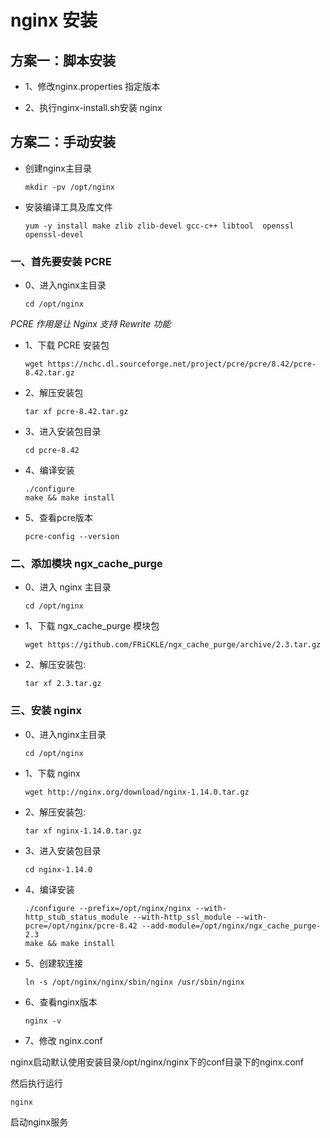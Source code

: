 # nginx 安装

## 方案一：脚本安装

- 1、修改nginx.properties 指定版本

- 2、执行nginx-install.sh安装 nginx


## 方案二：手动安装

- 创建nginx主目录

      mkdir -pv /opt/nginx



- 安装编译工具及库文件

      yum -y install make zlib zlib-devel gcc-c++ libtool  openssl openssl-devel


### 一、首先要安装 PCRE

- 0、进入nginx主目录

      cd /opt/nginx

*PCRE 作用是让 Nginx 支持 Rewrite 功能*

- 1、下载 PCRE 安装包

      wget https://nchc.dl.sourceforge.net/project/pcre/pcre/8.42/pcre-8.42.tar.gz

- 2、解压安装包

      tar xf pcre-8.42.tar.gz

- 3、进入安装包目录

      cd pcre-8.42

- 4、编译安装 

      ./configure
      make && make install

- 5、查看pcre版本

      pcre-config --version

### 二、添加模块 ngx_cache_purge

* 0、进入 nginx 主目录
     
      cd /opt/nginx

* 1、下载 ngx_cache_purge 模块包
     
      wget https://github.com/FRiCKLE/ngx_cache_purge/archive/2.3.tar.gz

* 2、解压安装包:
     
      tar xf 2.3.tar.gz



### 三、安装 nginx

- 0、进入nginx主目录

      cd /opt/nginx

- 1、下载 nginx

      wget http://nginx.org/download/nginx-1.14.0.tar.gz

- 2、解压安装包:

      tar xf nginx-1.14.0.tar.gz

- 3、进入安装包目录

      cd nginx-1.14.0

- 4、编译安装 

      ./configure --prefix=/opt/nginx/nginx --with-http_stub_status_module --with-http_ssl_module --with-pcre=/opt/nginx/pcre-8.42 --add-module=/opt/nginx/ngx_cache_purge-2.3
      make && make install

- 5、创建软连接

      ln -s /opt/nginx/nginx/sbin/nginx /usr/sbin/nginx

- 6、查看nginx版本

      nginx -v
      
- 7、修改 nginx.conf

nginx启动默认使用安装目录/opt/nginx/nginx下的conf目录下的nginx.conf

然后执行运行
      
    nginx

启动nginx服务
